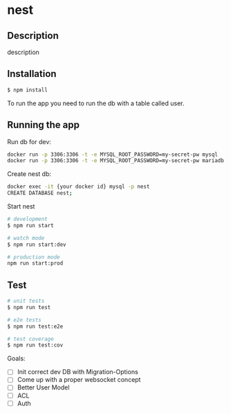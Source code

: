 # nest

## Description

description

## Installation

```bash
$ npm install
```

To run the app you need to run the db with a table called user.

## Running the app

Run db for dev:
```bash
docker run -p 3306:3306 -t -e MYSQL_ROOT_PASSWORD=my-secret-pw mysql
docker run -p 3306:3306 -t -e MYSQL_ROOT_PASSWORD=my-secret-pw mariadb
```
Create nest db:
```bash
docker exec -it {your docker id} mysql -p nest
CREATE DATABASE nest;
```
Start nest
```bash
# development
$ npm run start 

# watch mode
$ npm run start:dev

# production mode
npm run start:prod
```

## Test

```bash
# unit tests
$ npm run test

# e2e tests
$ npm run test:e2e

# test coverage
$ npm run test:cov
```
Goals:

 - [ ] Init correct dev DB with Migration-Options
 - [ ] Come up with a proper websocket concept
 - [ ] Better User Model
 - [ ] ACL
 - [ ] Auth
